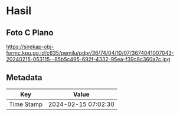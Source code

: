 # Hasil

## Foto C Plano

https://sirekap-obj-formc.kpu.go.id/c635/pemilu/pdpr/36/74/04/10/07/3674041007043-20240215-053115--85b5c495-692f-4332-95ea-f39c8c360a7c.jpg


## Metadata

| Key        | Value               |
| ---------- | ------------------- |
| Time Stamp | 2024-02-15 07:02:30 |



